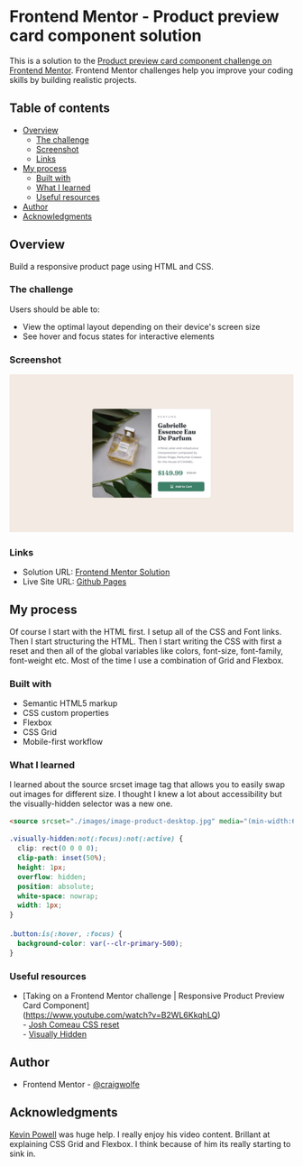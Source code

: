 # Frontend Mentor - Product preview card component solution

This is a solution to the [Product preview card component challenge on Frontend Mentor](https://www.frontendmentor.io/challenges/product-preview-card-component-GO7UmttRfa). Frontend Mentor challenges help you improve your coding skills by building realistic projects.

## Table of contents

- [Overview](#overview)
  - [The challenge](#the-challenge)
  - [Screenshot](#screenshot)
  - [Links](#links)
- [My process](#my-process)
  - [Built with](#built-with)
  - [What I learned](#what-i-learned)
  - [Useful resources](#useful-resources)
- [Author](#author)
- [Acknowledgments](#acknowledgments)

## Overview

Build a responsive product page using HTML and CSS.

### The challenge

Users should be able to:

- View the optimal layout depending on their device's screen size
- See hover and focus states for interactive elements

### Screenshot

![](./design/desktop-design.jpg)

### Links

- Solution URL: [Frontend Mentor Solution](https://www.frontendmentor.io/solutions/responsive-product-page-EdTKIP6TBZ)
- Live Site URL: [Github Pages](https://craigwolfe.github.io/product-preview-card-challenge/)

## My process

Of course I start with the HTML first. I setup all of the CSS and Font links. Then I start structuring the HTML. Then I start writing the CSS with first a reset and then all of the global variables like colors, font-size, font-family, font-weight etc. Most of the time I use a combination of Grid and Flexbox.

### Built with

- Semantic HTML5 markup
- CSS custom properties
- Flexbox
- CSS Grid
- Mobile-first workflow

### What I learned

I learned about the source srcset image tag that allows you to easily swap out images for different size. I thought I knew a lot about accessibility but the visually-hidden selector was a new one.

```html
<source srcset="./images/image-product-desktop.jpg" media="(min-width:600px)" />
```

```css
.visually-hidden:not(:focus):not(:active) {
  clip: rect(0 0 0 0);
  clip-path: inset(50%);
  height: 1px;
  overflow: hidden;
  position: absolute;
  white-space: nowrap;
  width: 1px;
}

.button:is(:hover, :focus) {
  background-color: var(--clr-primary-500);
}
```

### Useful resources

- [Taking on a Frontend Mentor challenge | Responsive Product Preview Card Component]<br>(https://www.youtube.com/watch?v=B2WL6KkqhLQ)<br> - [Josh Comeau CSS reset](https://www.joshwcomeau.com/css/custom-css-reset/)<br> - [Visually Hidden](https://www.scottohara.me/blog/2017/04/14/inclusively-hidden.html)

## Author

- Frontend Mentor - [@craigwolfe](https://www.frontendmentor.io/profile/craigwolfe)

## Acknowledgments

[Kevin Powell](https://www.youtube.com/watch?v=B2WL6KkqhLQ) was huge help. I really enjoy his video content. Brillant at explaining CSS Grid and Flexbox. I think because of him its really starting to sink in.
